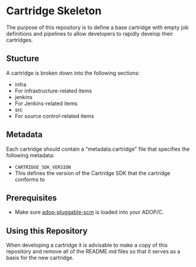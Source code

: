 # Cartridge Skeleton
The purpose of this repository is to define a base cartridge with empty job definitions and pipelines to allow developers to rapidly develop their cartridges.

## Stucture
A cartridge is broken down into the following sections:

 * infra
  * For infrastructure-related items
 * jenkins
  * For Jenkins-related items
 * src
  * For source control-related items

## Metadata
Each cartridge should contain a "metadata.cartridge" file that specifies the following metadata:

 * `CARTRIDGE_SDK_VERSION`
  * This defines the version of the Cartridge SDK that the cartridge conforms to
 
## Prerequisites

 * Make sure [adop-pluggable-scm](https://github.com/Accenture/adop-pluggable-scm) is loaded into your ADOP/C.
 

## Using this Repository
When developing a cartridge it is advisable to make a copy of this repository and remove all of the README.md files so that it serves as a basis for the new cartridge.
